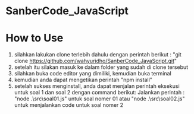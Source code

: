 # SanberCode_JavaScript

# How to Use

1. silahkan lakukan clone terlebih dahulu dengan perintah berikut : "git clone https://github.com/wahyuridho/SanberCode_JavaScript.git"
2. setelah itu silakan masuk ke dalam folder yang sudah di clone tersebut
3. silahkan buka code editor yang dimiliki, kemudian buka terminal
4. kemudian anda dapat mengetikan perintah "npm install"
5. setelah sukses menginstall, anda dapat menjalan perintah eksekusi untuk soal 1 dan soal 2 dengan command berikut:
   Jalankan perintah :
   "node .\src\soal01.js" untuk soal nomer 01
   atau
   "node .\src\soal02.js" untuk menjalankan code untuk soal nomer 2
